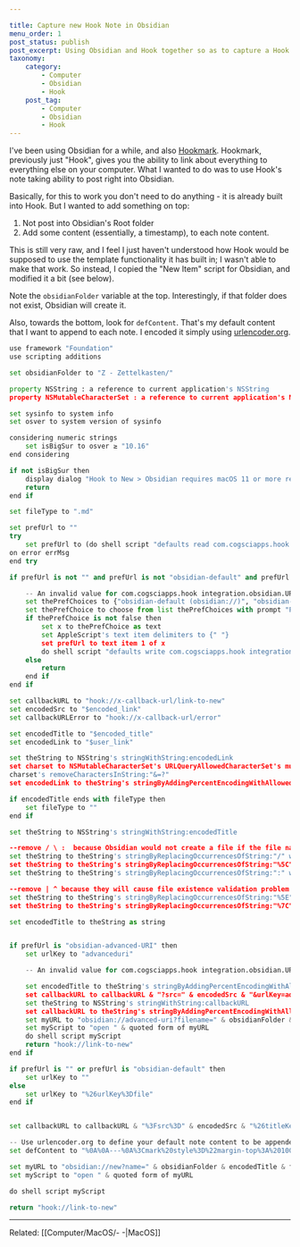 ```yaml
---

title: Capture new Hook Note in Obsidian
menu_order: 1
post_status: publish
post_excerpt: Using Obsidian and Hook together so as to capture a Hook Note in Obsidian.
taxonomy:
    category:
        - Computer
        - Obsidian
        - Hook
    post_tag:
        - Computer
        - Obsidian
        - Hook
---
```


I've been using Obsidian for a while, and also [Hookmark](https://hookproductivity.com/). Hookmark, previously just "Hook", gives you the ability to link about everything to everything else on your computer. What I wanted to do was to use Hook's note taking ability to post right into Obsidian.

Basically, for this to work you don't need to do anything - it is already built into Hook. But I wanted to add something on top:

1. Not post into Obsidian's Root folder
2. Add some content (essentially, a timestamp), to each note content.

This is still very raw, and I feel I just haven't understood how Hook would be supposed to use the template functionality it has built in; I wasn't able to make that work. So instead, I copied the "New Item" script for Obsidian, and modified it a bit (see below).

Note the `obsidianFolder` variable at the top. Interestingly, if that folder does not exist, Obsidian will create it.

Also, towards the bottom, look for `defContent`. That's my default content that I want to append to each note. I encoded it simply using [urlencoder.org](https://urlencoder.org).


```python
use framework "Foundation"
use scripting additions

set obsidianFolder to "Z - Zettelkasten/"

property NSString : a reference to current application's NSString
property NSMutableCharacterSet : a reference to current application's NSMutableCharacterSet

set sysinfo to system info
set osver to system version of sysinfo

considering numeric strings
	set isBigSur to osver ≥ "10.16"
end considering

if not isBigSur then
	display dialog "Hook to New > Obsidian requires macOS 11 or more recent. You have macOS " & osver & "."
	return
end if

set fileType to ".md"

set prefUrl to ""
try
	set prefUrl to (do shell script "defaults read com.cogsciapps.hook integration.obsidian.URL.scheme")
on error errMsg
end try

if prefUrl is not "" and prefUrl is not "obsidian-default" and prefUrl is not "hook-file" and prefUrl is not "obsidian-advanced-URI" then

	-- An invalid value for com.cogsciapps.hook integration.obsidian.URL.scheme  has been set. There, we present the following options and set the default here.
	set thePrefChoices to {"obsidian-default (obsidian://)", "obsidian-advanced-URI (obsidian://advanced-uri)", "hook-file (hook://file/)"}
	set thePrefChoice to choose from list thePrefChoices with prompt "Please select one of the following URL schemes with which to interact with Obsidian:" default items {"obsidian-default (obsidian://)"}
	if thePrefChoice is not false then
		set x to thePrefChoice as text
		set AppleScript's text item delimiters to {" "}
		set prefUrl to text item 1 of x
		do shell script "defaults write com.cogsciapps.hook integration.obsidian.URL.scheme  " & prefUrl
	else
		return
	end if
end if

set callbackURL to "hook://x-callback-url/link-to-new"
set encodedSrc to "$encoded_link"
set callbackURLError to "hook://x-callback-url/error"

set encodedTitle to "$encoded_title"
set encodedLink to "$user_link"

set theString to NSString's stringWithString:encodedLink
set charset to NSMutableCharacterSet's URLQueryAllowedCharacterSet's mutableCopy
charset's removeCharactersInString:"&=?"
set encodedLink to theString's stringByAddingPercentEncodingWithAllowedCharacters:charset

if encodedTitle ends with fileType then
	set fileType to ""
end if

set theString to NSString's stringWithString:encodedTitle

--remove / \ :  because Obsidian would not create a file if the file name contains those characters
set theString to theString's stringByReplacingOccurrencesOfString:"/" withString:""
set theString to theString's stringByReplacingOccurrencesOfString:"%5C" withString:""
set theString to theString's stringByReplacingOccurrencesOfString:":" withString:""

--remove | ^ because they will cause file existence validation problem
set theString to theString's stringByReplacingOccurrencesOfString:"%5E" withString:""
set theString to theString's stringByReplacingOccurrencesOfString:"%7C" withString:""

set encodedTitle to theString as string


if prefUrl is "obsidian-advanced-URI" then
	set urlKey to "advanceduri"

	-- An invalid value for com.cogsciapps.hook integration.obsidian.URL.scheme  has been set. There, we present the following options and set the default here.

	set encodedTitle to theString's stringByAddingPercentEncodingWithAllowedCharacters:charset
	set callbackURL to callbackURL & "?src=" & encodedSrc & "&urlKey=advanceduri&plusencoded=yes"
	set theString to NSString's stringWithString:callbackURL
	set callbackURL to theString's stringByAddingPercentEncodingWithAllowedCharacters:charset
	set myURL to "obsidian://advanced-uri?filename=" & obsidianFolder & encodedTitle & fileType & "&data=[" & encodedTitle & "](" & encodedLink & ")&mode=new&x-success=" & callbackURL & "&x-error=" & callbackURLError
	set myScript to "open " & quoted form of myURL
	do shell script myScript
	return "hook://link-to-new"
end if

if prefUrl is "" or prefUrl is "obsidian-default" then
	set urlKey to ""
else
	set urlKey to "%26urlKey%3Dfile"
end if


set callbackURL to callbackURL & "%3Fsrc%3D" & encodedSrc & "%26titleKey%3Dname" & urlKey

-- Use urlencoder.org to define your default note content to be appended to the link in the note
set defContent to "%0A%0A---%0A%3Cmark%20style%3D%22margin-top%3A%20100%3B%20background-color%3A%20%233B3836%3B%20color%3A%20%23494942%22%3ECreated%3A%20%60%24%3Ddv.span%28dv.current%28%29.file.ctime%29%60%3C%2Fmark%3E"

set myURL to "obsidian://new?name=" & obsidianFolder & encodedTitle & fileType & "&content=[" & encodedTitle & "](" & encodedLink & ")"&defContent&"&x-success=" & callbackURL & "&x-error=" & callbackURLError
set myScript to "open " & quoted form of myURL

do shell script myScript

return "hook://link-to-new"
```


---
Related: [[Computer/MacOS/- -|MacOS]]
